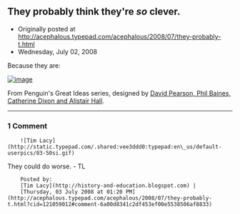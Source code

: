 ## They probably think they're <em>so</em> clever.

 * Originally posted at http://acephalous.typepad.com/acephalous/2008/07/they-probably-t.html
 * Wednesday, July 02, 2008



Because they are:

[![image](http://farm3.static.flickr.com/2224/2630564033\_d1bb03c53e.jpg?v=0)](http://flickr.com/photos/alistairhall/2630564033/in/set-72157605940761661/)

From Penguin's Great Ideas series, designed by [David Pearson, Phil Baines, Catherine Dixon and Alistair Hall](http://flickr.com/photos/alistairhall/sets/72157605940761661/).

		

* * *

### 1 Comment 

		

                
[]()

	

		![Tim Lacy](http://static.typepad.com/.shared:vee3ddd0:typepad:en\_us/default-userpics/03-50si.gif)
	

	

		

They could do worse. - TL

	

		Posted by:
		[Tim Lacy](http://history-and-education.blogspot.com) |
		[Thursday, 03 July 2008 at 01:20 PM](http://acephalous.typepad.com/acephalous/2008/07/they-probably-t.html?cid=121059012#comment-6a00d8341c2df453ef00e5538506af8833)

		

        